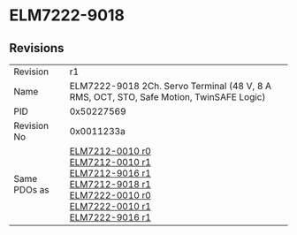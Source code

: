 # ELM7222-9018

## Revisions
<table>
<tr>
<td>Revision</td>
<td>r1</td>
</tr>
<tr>
<td>Name</td>
<td>ELM7222-9018 2Ch. Servo Terminal (48 V, 8 A RMS, OCT, STO, Safe Motion, TwinSAFE Logic)</td>
</tr>
<tr>
<td>PID</td>
<td>0x50227569</td>
</tr>
<tr>
<td>Revision No</td>
<td>0x0011233a</td>
</tr>
<tr>
<td>Same PDOs as</td>
<td><a href="ELM7212-0010.md">ELM7212-0010 r0</a><br/><a href="ELM7212-0010.md">ELM7212-0010 r1</a><br/><a href="ELM7212-9016.md">ELM7212-9016 r1</a><br/><a href="ELM7212-9018.md">ELM7212-9018 r1</a><br/><a href="ELM7222-0010.md">ELM7222-0010 r0</a><br/><a href="ELM7222-0010.md">ELM7222-0010 r1</a><br/><a href="ELM7222-9016.md">ELM7222-9016 r1</a></td>
</tr>
</table>
